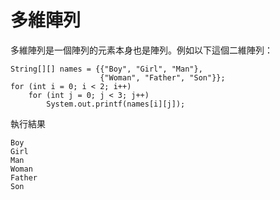 # 多維陣列

多維陣列是一個陣列的元素本身也是陣列。例如以下這個二維陣列：

    String[][] names = {{"Boy", "Girl", "Man"},
                        {"Woman", "Father", "Son"}};
    for (int i = 0; i < 2; i++)
        for (int j = 0; j < 3; j++)
            System.out.printf(names[i][j]);

執行結果

    Boy
    Girl
    Man
    Woman
    Father
    Son
